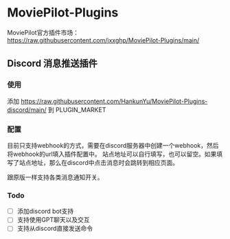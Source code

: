 # MoviePilot-Plugins
MoviePilot官方插件市场：https://raw.githubusercontent.com/jxxghp/MoviePilot-Plugins/main/

## Discord 消息推送插件

### 使用

添加 https://raw.githubusercontent.com/HankunYu/MoviePilot-Plugins-discord/main/ 到 PLUGIN_MARKET

### 配置

目前只支持webhook的方式，需要在discord服务器中创建一个webhook，然后将webhook的url填入插件配置中。
站点地址可以自行填写，也可以留空。如果填写了站点地址，那么在discord中点击消息时会跳转到相应页面。

跟原版一样支持各类消息通知开关。

### Todo

- [ ] 添加discord bot支持
- [ ] 支持使用GPT聊天以及交互
- [ ] 支持从discord直接发送命令